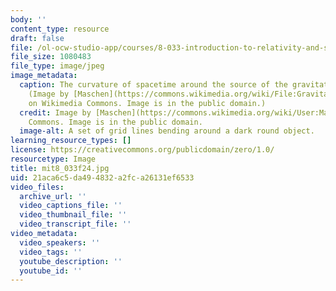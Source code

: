 ```yaml
---
body: ''
content_type: resource
draft: false
file: /ol-ocw-studio-app/courses/8-033-introduction-to-relativity-and-spacetime-physics-fall-2024/mit8_033f24.jpg
file_size: 1080483
file_type: image/jpeg
image_metadata:
  caption: The curvature of spacetime around the source of the gravitational force.
    (Image by [Maschen](https://commons.wikimedia.org/wiki/File:Gravitation_space_source.svg)
    on Wikimedia Commons. Image is in the public domain.)
  credit: Image by [Maschen](https://commons.wikimedia.org/wiki/User:Maschen) on Wikimedia
    Commons. Image is in the public domain.
  image-alt: A set of grid lines bending around a dark round object.
learning_resource_types: []
license: https://creativecommons.org/publicdomain/zero/1.0/
resourcetype: Image
title: mit8_033f24.jpg
uid: 21aca6c5-da49-4832-a2fc-a26131ef6533
video_files:
  archive_url: ''
  video_captions_file: ''
  video_thumbnail_file: ''
  video_transcript_file: ''
video_metadata:
  video_speakers: ''
  video_tags: ''
  youtube_description: ''
  youtube_id: ''
---
```

